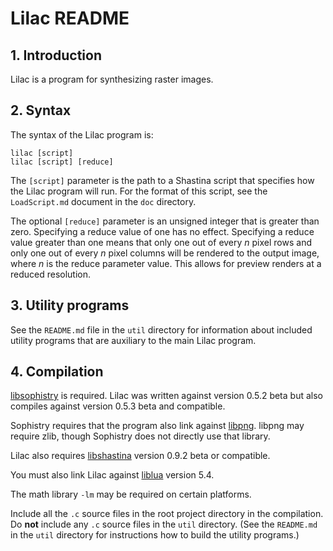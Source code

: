 # Lilac README

## 1. Introduction

Lilac is a program for synthesizing raster images.

## 2. Syntax

The syntax of the Lilac program is:

    lilac [script]
    lilac [script] [reduce]

The `[script]` parameter is the path to a Shastina script that specifies how the Lilac program will run.  For the format of this script, see the `LoadScript.md` document in the `doc` directory.

The optional `[reduce]` parameter is an unsigned integer that is greater than zero.  Specifying a reduce value of one has no effect.  Specifying a reduce value greater than one means that only one out of every _n_ pixel rows and only one out of every _n_ pixel columns will be rendered to the output image, where _n_ is the reduce parameter value.  This allows for preview renders at a reduced resolution.

## 3. Utility programs

See the `README.md` file in the `util` directory for information about included utility programs that are auxiliary to the main Lilac program.

## 4. Compilation

[libsophistry](http://www.purl.org/canidtech/r/libsophistry) is required.  Lilac was written against version 0.5.2 beta but also compiles against version 0.5.3 beta and compatible.

Sophistry requires that the program also link against [libpng](http://libpng.org/).  libpng may require zlib, though Sophistry does not directly use that library.

Lilac also requires [libshastina](http://www.purl.org/canidtech/r/shastina) version 0.9.2 beta or compatible.

You must also link Lilac against [liblua](https://www.lua.org/) version 5.4.

The math library `-lm` may be required on certain platforms.

Include all the `.c` source files in the root project directory in the compilation.  Do __not__ include any `.c` source files in the `util` directory.  (See the `README.md` in the `util` directory for instructions how to build the utility programs.)
